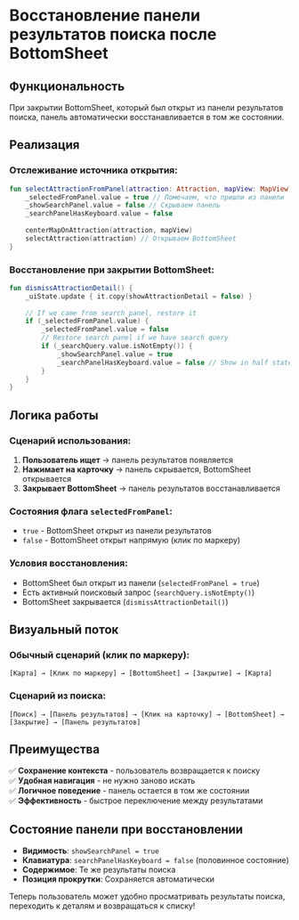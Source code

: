 # Восстановление панели результатов поиска после BottomSheet

## Функциональность
При закрытии BottomSheet, который был открыт из панели результатов поиска, панель автоматически восстанавливается в том же состоянии.

## Реализация

### Отслеживание источника открытия:
```kotlin
fun selectAttractionFromPanel(attraction: Attraction, mapView: MapView?) {
    _selectedFromPanel.value = true // Помечаем, что пришли из панели
    _showSearchPanel.value = false // Скрываем панель
    _searchPanelHasKeyboard.value = false
    
    centerMapOnAttraction(attraction, mapView)
    selectAttraction(attraction) // Открываем BottomSheet
}
```

### Восстановление при закрытии BottomSheet:
```kotlin
fun dismissAttractionDetail() {
    _uiState.update { it.copy(showAttractionDetail = false) }
    
    // If we came from search panel, restore it
    if (_selectedFromPanel.value) {
        _selectedFromPanel.value = false
        // Restore search panel if we have search query
        if (_searchQuery.value.isNotEmpty()) {
            _showSearchPanel.value = true
            _searchPanelHasKeyboard.value = false // Show in half state, not expanded
        }
    }
}
```

## Логика работы

### Сценарий использования:
1. **Пользователь ищет** → панель результатов появляется
2. **Нажимает на карточку** → панель скрывается, BottomSheet открывается
3. **Закрывает BottomSheet** → панель результатов восстанавливается

### Состояния флага `selectedFromPanel`:
- `true` - BottomSheet открыт из панели результатов
- `false` - BottomSheet открыт напрямую (клик по маркеру)

### Условия восстановления:
- BottomSheet был открыт из панели (`selectedFromPanel = true`)
- Есть активный поисковый запрос (`searchQuery.isNotEmpty()`)
- BottomSheet закрывается (`dismissAttractionDetail()`)

## Визуальный поток

### Обычный сценарий (клик по маркеру):
```
[Карта] → [Клик по маркеру] → [BottomSheet] → [Закрытие] → [Карта]
```

### Сценарий из поиска:
```
[Поиск] → [Панель результатов] → [Клик на карточку] → [BottomSheet] → [Закрытие] → [Панель результатов]
```

## Преимущества

✅ **Сохранение контекста** - пользователь возвращается к поиску  
✅ **Удобная навигация** - не нужно заново искать  
✅ **Логичное поведение** - панель остается в том же состоянии  
✅ **Эффективность** - быстрое переключение между результатами  

## Состояние панели при восстановлении

- **Видимость**: `showSearchPanel = true`
- **Клавиатура**: `searchPanelHasKeyboard = false` (половинное состояние)
- **Содержимое**: Те же результаты поиска
- **Позиция прокрутки**: Сохраняется автоматически

Теперь пользователь может удобно просматривать результаты поиска, переходить к деталям и возвращаться к списку!
